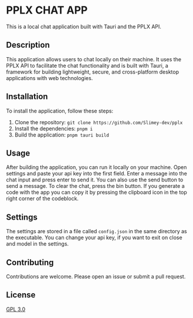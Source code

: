 # PPLX CHAT APP

This is a local chat application built with Tauri and the PPLX API.

## Description

This application allows users to chat locally on their machine. It uses the PPLX API to facilitate the chat functionality and is built with Tauri, a framework for building lightweight, secure, and cross-platform desktop applications with web technologies.

## Installation

To install the application, follow these steps:

1. Clone the repository: `git clone https://github.com/Slimey-dev/pplx`
2. Install the dependencies: `pnpm i`
3. Build the application: `pnpm tauri build`

## Usage

After building the application, you can run it locally on your machine. Open settings and paste your api key into the first field. Enter a message into the chat input and press enter to send it. You can also use the send button to send a message. To clear the chat, press the bin button. If you generate a code with the app you can copy it by pressing the clipboard icon in the top right corner of the codeblock.

## Settings

The settings are stored in a file called `config.json` in the same directory as the executable. You can change your api key, if you want to exit on close and model in the settings.

## Contributing

Contributions are welcome. Please open an issue or submit a pull request.

## License

[GPL 3.0](https://choosealicense.com/licenses/gpl-3.0/)
